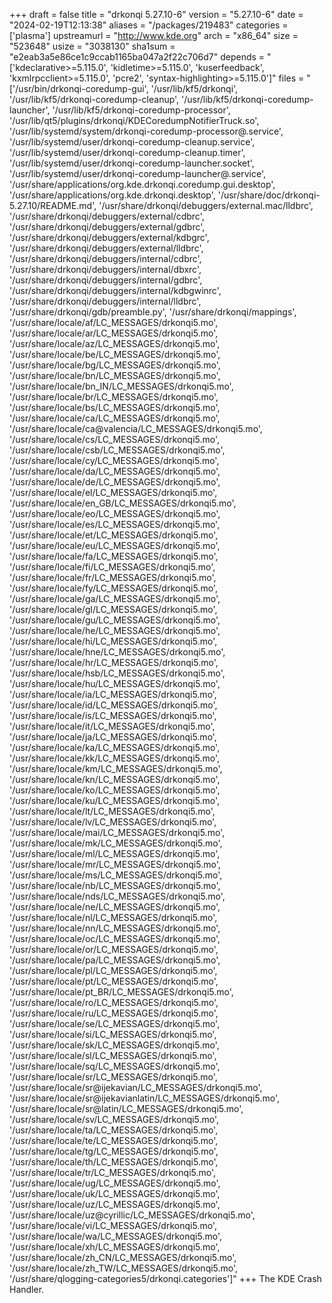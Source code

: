 +++
draft = false
title = "drkonqi 5.27.10-6"
version = "5.27.10-6"
date = "2024-02-19T12:13:38"
aliases = "/packages/219483"
categories = ['plasma']
upstreamurl = "http://www.kde.org"
arch = "x86_64"
size = "523648"
usize = "3038130"
sha1sum = "e2eab3a5e86ce1c9ccab1165ba047a2f22c706d7"
depends = "['kdeclarative>=5.115.0', 'kidletime>=5.115.0', 'kuserfeedback', 'kxmlrpcclient>=5.115.0', 'pcre2', 'syntax-highlighting>=5.115.0']"
files = "['/usr/bin/drkonqi-coredump-gui', '/usr/lib/kf5/drkonqi', '/usr/lib/kf5/drkonqi-coredump-cleanup', '/usr/lib/kf5/drkonqi-coredump-launcher', '/usr/lib/kf5/drkonqi-coredump-processor', '/usr/lib/qt5/plugins/drkonqi/KDECoredumpNotifierTruck.so', '/usr/lib/systemd/system/drkonqi-coredump-processor@.service', '/usr/lib/systemd/user/drkonqi-coredump-cleanup.service', '/usr/lib/systemd/user/drkonqi-coredump-cleanup.timer', '/usr/lib/systemd/user/drkonqi-coredump-launcher.socket', '/usr/lib/systemd/user/drkonqi-coredump-launcher@.service', '/usr/share/applications/org.kde.drkonqi.coredump.gui.desktop', '/usr/share/applications/org.kde.drkonqi.desktop', '/usr/share/doc/drkonqi-5.27.10/README.md', '/usr/share/drkonqi/debuggers/external.mac/lldbrc', '/usr/share/drkonqi/debuggers/external/cdbrc', '/usr/share/drkonqi/debuggers/external/gdbrc', '/usr/share/drkonqi/debuggers/external/kdbgrc', '/usr/share/drkonqi/debuggers/external/lldbrc', '/usr/share/drkonqi/debuggers/internal/cdbrc', '/usr/share/drkonqi/debuggers/internal/dbxrc', '/usr/share/drkonqi/debuggers/internal/gdbrc', '/usr/share/drkonqi/debuggers/internal/kdbgwinrc', '/usr/share/drkonqi/debuggers/internal/lldbrc', '/usr/share/drkonqi/gdb/preamble.py', '/usr/share/drkonqi/mappings', '/usr/share/locale/af/LC_MESSAGES/drkonqi5.mo', '/usr/share/locale/ar/LC_MESSAGES/drkonqi5.mo', '/usr/share/locale/az/LC_MESSAGES/drkonqi5.mo', '/usr/share/locale/be/LC_MESSAGES/drkonqi5.mo', '/usr/share/locale/bg/LC_MESSAGES/drkonqi5.mo', '/usr/share/locale/bn/LC_MESSAGES/drkonqi5.mo', '/usr/share/locale/bn_IN/LC_MESSAGES/drkonqi5.mo', '/usr/share/locale/br/LC_MESSAGES/drkonqi5.mo', '/usr/share/locale/bs/LC_MESSAGES/drkonqi5.mo', '/usr/share/locale/ca/LC_MESSAGES/drkonqi5.mo', '/usr/share/locale/ca@valencia/LC_MESSAGES/drkonqi5.mo', '/usr/share/locale/cs/LC_MESSAGES/drkonqi5.mo', '/usr/share/locale/csb/LC_MESSAGES/drkonqi5.mo', '/usr/share/locale/cy/LC_MESSAGES/drkonqi5.mo', '/usr/share/locale/da/LC_MESSAGES/drkonqi5.mo', '/usr/share/locale/de/LC_MESSAGES/drkonqi5.mo', '/usr/share/locale/el/LC_MESSAGES/drkonqi5.mo', '/usr/share/locale/en_GB/LC_MESSAGES/drkonqi5.mo', '/usr/share/locale/eo/LC_MESSAGES/drkonqi5.mo', '/usr/share/locale/es/LC_MESSAGES/drkonqi5.mo', '/usr/share/locale/et/LC_MESSAGES/drkonqi5.mo', '/usr/share/locale/eu/LC_MESSAGES/drkonqi5.mo', '/usr/share/locale/fa/LC_MESSAGES/drkonqi5.mo', '/usr/share/locale/fi/LC_MESSAGES/drkonqi5.mo', '/usr/share/locale/fr/LC_MESSAGES/drkonqi5.mo', '/usr/share/locale/fy/LC_MESSAGES/drkonqi5.mo', '/usr/share/locale/ga/LC_MESSAGES/drkonqi5.mo', '/usr/share/locale/gl/LC_MESSAGES/drkonqi5.mo', '/usr/share/locale/gu/LC_MESSAGES/drkonqi5.mo', '/usr/share/locale/he/LC_MESSAGES/drkonqi5.mo', '/usr/share/locale/hi/LC_MESSAGES/drkonqi5.mo', '/usr/share/locale/hne/LC_MESSAGES/drkonqi5.mo', '/usr/share/locale/hr/LC_MESSAGES/drkonqi5.mo', '/usr/share/locale/hsb/LC_MESSAGES/drkonqi5.mo', '/usr/share/locale/hu/LC_MESSAGES/drkonqi5.mo', '/usr/share/locale/ia/LC_MESSAGES/drkonqi5.mo', '/usr/share/locale/id/LC_MESSAGES/drkonqi5.mo', '/usr/share/locale/is/LC_MESSAGES/drkonqi5.mo', '/usr/share/locale/it/LC_MESSAGES/drkonqi5.mo', '/usr/share/locale/ja/LC_MESSAGES/drkonqi5.mo', '/usr/share/locale/ka/LC_MESSAGES/drkonqi5.mo', '/usr/share/locale/kk/LC_MESSAGES/drkonqi5.mo', '/usr/share/locale/km/LC_MESSAGES/drkonqi5.mo', '/usr/share/locale/kn/LC_MESSAGES/drkonqi5.mo', '/usr/share/locale/ko/LC_MESSAGES/drkonqi5.mo', '/usr/share/locale/ku/LC_MESSAGES/drkonqi5.mo', '/usr/share/locale/lt/LC_MESSAGES/drkonqi5.mo', '/usr/share/locale/lv/LC_MESSAGES/drkonqi5.mo', '/usr/share/locale/mai/LC_MESSAGES/drkonqi5.mo', '/usr/share/locale/mk/LC_MESSAGES/drkonqi5.mo', '/usr/share/locale/ml/LC_MESSAGES/drkonqi5.mo', '/usr/share/locale/mr/LC_MESSAGES/drkonqi5.mo', '/usr/share/locale/ms/LC_MESSAGES/drkonqi5.mo', '/usr/share/locale/nb/LC_MESSAGES/drkonqi5.mo', '/usr/share/locale/nds/LC_MESSAGES/drkonqi5.mo', '/usr/share/locale/ne/LC_MESSAGES/drkonqi5.mo', '/usr/share/locale/nl/LC_MESSAGES/drkonqi5.mo', '/usr/share/locale/nn/LC_MESSAGES/drkonqi5.mo', '/usr/share/locale/oc/LC_MESSAGES/drkonqi5.mo', '/usr/share/locale/or/LC_MESSAGES/drkonqi5.mo', '/usr/share/locale/pa/LC_MESSAGES/drkonqi5.mo', '/usr/share/locale/pl/LC_MESSAGES/drkonqi5.mo', '/usr/share/locale/pt/LC_MESSAGES/drkonqi5.mo', '/usr/share/locale/pt_BR/LC_MESSAGES/drkonqi5.mo', '/usr/share/locale/ro/LC_MESSAGES/drkonqi5.mo', '/usr/share/locale/ru/LC_MESSAGES/drkonqi5.mo', '/usr/share/locale/se/LC_MESSAGES/drkonqi5.mo', '/usr/share/locale/si/LC_MESSAGES/drkonqi5.mo', '/usr/share/locale/sk/LC_MESSAGES/drkonqi5.mo', '/usr/share/locale/sl/LC_MESSAGES/drkonqi5.mo', '/usr/share/locale/sq/LC_MESSAGES/drkonqi5.mo', '/usr/share/locale/sr/LC_MESSAGES/drkonqi5.mo', '/usr/share/locale/sr@ijekavian/LC_MESSAGES/drkonqi5.mo', '/usr/share/locale/sr@ijekavianlatin/LC_MESSAGES/drkonqi5.mo', '/usr/share/locale/sr@latin/LC_MESSAGES/drkonqi5.mo', '/usr/share/locale/sv/LC_MESSAGES/drkonqi5.mo', '/usr/share/locale/ta/LC_MESSAGES/drkonqi5.mo', '/usr/share/locale/te/LC_MESSAGES/drkonqi5.mo', '/usr/share/locale/tg/LC_MESSAGES/drkonqi5.mo', '/usr/share/locale/th/LC_MESSAGES/drkonqi5.mo', '/usr/share/locale/tr/LC_MESSAGES/drkonqi5.mo', '/usr/share/locale/ug/LC_MESSAGES/drkonqi5.mo', '/usr/share/locale/uk/LC_MESSAGES/drkonqi5.mo', '/usr/share/locale/uz/LC_MESSAGES/drkonqi5.mo', '/usr/share/locale/uz@cyrillic/LC_MESSAGES/drkonqi5.mo', '/usr/share/locale/vi/LC_MESSAGES/drkonqi5.mo', '/usr/share/locale/wa/LC_MESSAGES/drkonqi5.mo', '/usr/share/locale/xh/LC_MESSAGES/drkonqi5.mo', '/usr/share/locale/zh_CN/LC_MESSAGES/drkonqi5.mo', '/usr/share/locale/zh_TW/LC_MESSAGES/drkonqi5.mo', '/usr/share/qlogging-categories5/drkonqi.categories']"
+++
The KDE Crash Handler.